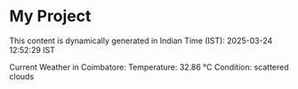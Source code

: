 # My Project

This content is dynamically generated in Indian Time (IST): 2025-03-24 12:52:29 IST


Current Weather in Coimbatore:
Temperature: 32.86 °C
Condition: scattered clouds
